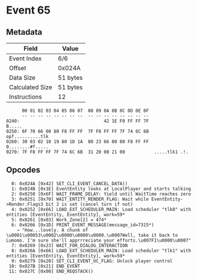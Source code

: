 # Event 65

## Metadata

| Field           | Value    |
|-----------------|----------|
| Event Index     | 6/6      |
| Offset          | 0x024A   |
| Data Size       | 51 bytes |
| Calculated Size | 51 bytes |
| Instructions    | 12       |

```
      00 01 02 03 04 05 06 07  08 09 0A 0B 0C 0D 0E 0F
      -- -- -- -- -- -- -- --  -- -- -- -- -- -- -- --
0240:                                42 1E F0 FF FF 7F            B.....
0250: 6F 70 66 00 80 F8 FF FF  7F F8 FF FF 7F 74 6C 6B  opf..........tlk
0260: 30 03 02 10 19 80 1D 1A  80 23 66 00 80 F8 FF FF  0........#f.....
0270: 7F F8 FF FF 7F 74 6C 6B  31 20 00 21 00           .....tlk1 .!.   
```

## Opcodes

```
  0: 0x024A [0x42] SET_CLI_EVENT_CANCEL_DATA()
  1: 0x024B [0x1E] EventEntity looks at LocalPlayer and starts talking
  2: 0x0250 [0x6F] WAIT_FRAME_DELAY: Yield until WaitTime reaches zero
  3: 0x0251 [0x70] WAIT_ENTITY_RENDER_FLAG: Wait while EventEntity->Render.Flags3 bit 2 is set (cancel turn if not)
  4: 0x0252 [0x66] LOAD_EXT_SCHEDULER_MAIN: Load scheduler "tlk0" with entities [EventEntity, EventEntity], work=59*
  5: 0x0261 [0x03] Work_Zone[2] = 474*
  6: 0x0266 [0x1D] PRINT_EVENT_MESSAGE(message_id=7315*)
    → "How...lovely. A chunk of \u0001\u00053\u0002\u0000\u0000\u0000.\u0007Well, take it back to Lumomo. I'm sure she'll apprrreciate your efforts.\u007F1\u0000\u0007"
  7: 0x0269 [0x23] WAIT_FOR_DIALOG_INTERACTION
  8: 0x026A [0x66] LOAD_EXT_SCHEDULER_MAIN: Load scheduler "tlk1" with entities [EventEntity, EventEntity], work=59*
  9: 0x0279 [0x20] SET_CLI_EVENT_UC_FLAG: Unlock player control
 10: 0x027B [0x21] END_EVENT
 11: 0x027C [0x00] END_REQSTACK()
```

